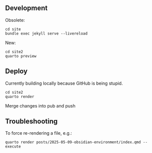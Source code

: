 
## Development

Obsolete:

```
cd site
bundle exec jekyll serve --livereload
```

New:

```
cd site2
quarto preview
```

## Deploy

Currently building locally because GitHub is being stupid.

```
cd site2
quarto render
```

Merge changes into pub and push

## Troubleshooting

To force re-rendering a file, e.g.:

```
quarto render posts/2025-05-09-obsidian-environment/index.qmd --execute
```
